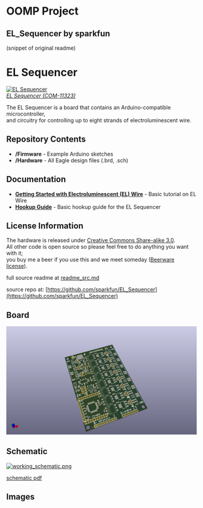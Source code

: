 # OOMP Project  
## EL_Sequencer  by sparkfun  
  
(snippet of original readme)  
  
EL Sequencer  
============  
  
[![EL Sequencer](https://dlnmh9ip6v2uc.cloudfront.net/images/products/1/1/3/2/3/11323-01a_medium.jpg)    
*EL Sequencer (COM-11323)*](https://www.sparkfun.com/products/11323)  
  
The EL Sequencer is a board that contains an Arduino-compatible microcontroller,   
and circuitry for controlling up to eight strands of electroluminescent wire.  
  
Repository Contents  
-------------------  
* **/Firmware** - Example Arduino sketches  
* **/Hardware** - All Eagle design files (.brd, .sch)  
  
Documentation  
--------------  
* **[Getting Started with Electroluminescent (EL) Wire](https://learn.sparkfun.com/tutorials/getting-started-with--el-wire)** - Basic tutorial on EL Wire  
* **[Hookup Guide](https://learn.sparkfun.com/tutorials/el-sequencerescudo-dos-hookup-guide)** - Basic hookup guide for the EL Sequencer  
  
  
License Information  
-------------------  
The hardware is released under [Creative Commons Share-alike 3.0](http://creativecommons.org/licenses/by-sa/3.0/).    
All other code is open source so please feel free to do anything you want with it;   
you buy me a beer if you use this and we meet someday ([Beerware license](http://en.wikipedia.org/wiki/Beerware)).  
  
  full source readme at [readme_src.md](readme_src.md)  
  
source repo at: [https://github.com/sparkfun/EL_Sequencer](https://github.com/sparkfun/EL_Sequencer)  
## Board  
  
[![working_3d.png](working_3d_600.png)](working_3d.png)  
## Schematic  
  
[![working_schematic.png](working_schematic_600.png)](working_schematic.png)  
  
[schematic pdf](working_schematic.pdf)  
## Images  
